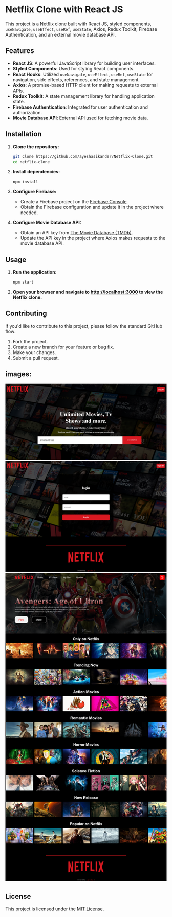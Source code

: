 # Netflix Clone with React JS

This project is a Netflix clone built with React JS, styled components, `useNavigate`, `useEffect`, `useRef`, `useState`, Axios, Redux Toolkit, Firebase Authentication, and an external movie database API.

## Features

- **React JS**: A powerful JavaScript library for building user interfaces.
- **Styled Components**: Used for styling React components.
- **React Hooks**: Utilized `useNavigate`, `useEffect`, `useRef`, `useState` for navigation, side effects, references, and state management.
- **Axios**: A promise-based HTTP client for making requests to external APIs.
- **Redux Toolkit**: A state management library for handling application state.
- **Firebase Authentication**: Integrated for user authentication and authorization.
- **Movie Database API**: External API used for fetching movie data.

## Installation

1. **Clone the repository:**

   ```bash
   git clone https://github.com/ayeshasikander/Netflix-Clone.git
   cd netflix-clone
   ```

2. **Install dependencies:**

   ```bash
   npm install
   ```

3. **Configure Firebase:**

   - Create a Firebase project on the [Firebase Console](https://console.firebase.google.com/).
   - Obtain the Firebase configuration and update it in the project where needed.

4. **Configure Movie Database API:**

   - Obtain an API key from [The Movie Database (TMDb)](https://www.themoviedb.org/documentation/api).
   - Update the API key in the project where Axios makes requests to the movie database API.

## Usage

1. **Run the application:**

   ```bash
   npm start
   ```

2. **Open your browser and navigate to [http://localhost:3000](http://localhost:3000) to view the Netflix clone.**

## Contributing

If you'd like to contribute to this project, please follow the standard GitHub flow:

1. Fork the project.
2. Create a new branch for your feature or bug fix.
3. Make your changes.
4. Submit a pull request.


## images:
![Getting Started](./src/assets/signup-page.png)
![Getting Started](./src/assets/login-page.png)
![Getting Started](./src//assets/netflix-moviepage.png)

## License

This project is licensed under the [MIT License](LICENSE).